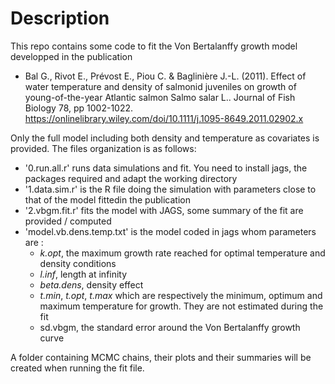 Description
=============

This repo contains some code to fit the Von Bertalanffy growth model developped in the publication

*  Bal G., Rivot E., Prévost E., Piou C. & Baglinière J.-L. (2011). Effect of water temperature and density of salmonid juveniles on growth of young-of-the-year Atlantic salmon Salmo salar L.. Journal of Fish Biology 78, pp 1002-1022. https://onlinelibrary.wiley.com/doi/10.1111/j.1095-8649.2011.02902.x


Only the full model including both density and temperature as covariates is provided. The files organization is as follows:

* '0.run.all.r' runs data simulations and fit. You need to install jags, the packages required and adapt the working directory
* '1.data.sim.r' is the R file doing the simulation with parameters close to that of the model fittedin the publication
* '2.vbgm.fit.r' fits the model with JAGS, some summary of the fit are provided / computed
* 'model.vb.dens.temp.txt' is the model coded in jags whom parameters are :
	- *k.opt*, the maximum growth rate  reached for optimal temperature and density conditions
	- *l.inf*, length at infinity
	- *beta.dens*, density effect
	- *t.min*, *t.opt*, *t.max* which are respectively the minimum, optimum and maximum temperature for growth. They are not estimated during the fit
	- sd.vbgm, the standard error around the Von Bertalanffy growth curve
	
A folder containing MCMC chains, their plots and their summaries will be created when running the fit file.
